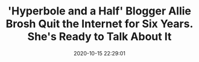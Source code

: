 ---
date: 2020-10-15 22:29:01
link:
  source: pocket
  source_url: https://getpocket.com
  text: '''Hyperbole and a Half'' Blogger Allie Brosh Quit the Internet for Six Years.
    She''s Ready to Talk About It'
  url: https://www.rollingstone.com/culture/culture-features/allie-brosh-hyperbole-and-a-half-solutions-other-problems-book-1074526/
source: pocket
syndicated:
- type: pocket
  url: https://www.rollingstone.com/culture/culture-features/allie-brosh-hyperbole-and-a-half-solutions-other-problems-book-1074526/
- type: mastodon
  url: https://mastodon.technology/users/roytang/statuses/105041167134531147
title: '''Hyperbole and a Half'' Blogger Allie Brosh Quit the Internet for Six Years.
  She''s Ready to Talk About It'
---